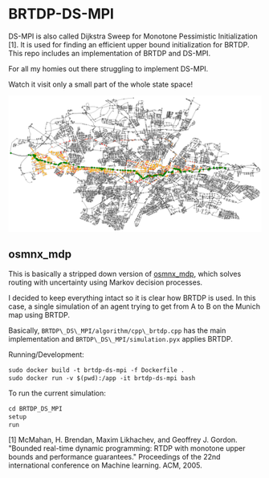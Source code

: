 # BRTDP-DS-MPI

DS-MPI is also called Dijkstra Sweep for Monotone Pessimistic Initialization [1].
It is used for finding an efficient upper bound initialization for BRTDP.
This repo includes an implementation of BRTDP and DS-MPI.

For all my homies out there struggling to implement DS-MPI.

Watch it visit only a small part of the whole state space!

![States visited by BRTDP](https://raw.githubusercontent.com/instance01/osmnx-mdp/master/.github/brtdp_band2.png)

## osmnx\_mdp

This is basically a stripped down version of [osmnx\_mdp](https://github.com/instance01/osmnx-mdp), which solves routing with uncertainty using Markov decision processes.

I decided to keep everything intact so it is clear how BRTDP is used. In this case, a single simulation of an agent trying to get from A to B on the Munich map using BRTDP.

Basically, `BRTDP\_DS\_MPI/algorithm/cpp\_brtdp.cpp` has the main implementation and `BRTDP\_DS\_MPI/simulation.pyx` applies BRTDP.

Running/Development:
```
sudo docker build -t brtdp-ds-mpi -f Dockerfile .
sudo docker run -v $(pwd):/app -it brtdp-ds-mpi bash
```

To run the current simulation:
```
cd BRTDP_DS_MPI
setup
run
```

[1] McMahan, H. Brendan, Maxim Likhachev, and Geoffrey J. Gordon. "Bounded real-time dynamic programming: RTDP with monotone upper bounds and performance guarantees." Proceedings of the 22nd international conference on Machine learning. ACM, 2005.
